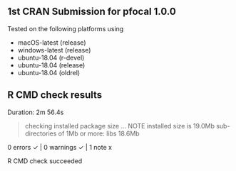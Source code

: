 ## 1st CRAN Submission for pfocal 1.0.0

Tested on the following platforms using 
- macOS-latest (release)
- windows-latest (release)
- ubuntu-18.04 (r-devel)
- ubuntu-18.04 (release)
- ubuntu-18.04 (oldrel) 

## R CMD check results
Duration: 2m 56.4s

> checking installed package size ... NOTE
    installed size is 19.0Mb
    sub-directories of 1Mb or more:
      libs  18.6Mb

0 errors ✓ | 0 warnings ✓ | 1 note x

R CMD check succeeded